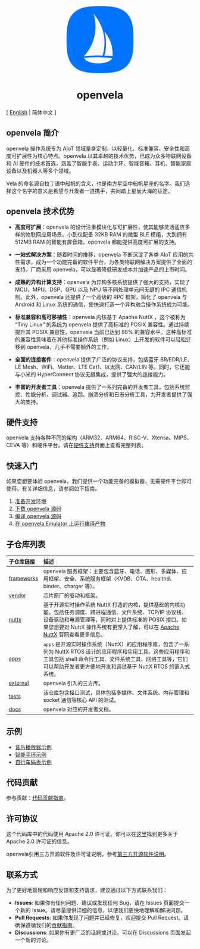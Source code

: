 <div align="center">
  <img src="./images/openvela.svg" width="180" />
</div>

<h1 align="center">openvela</h1>

\[ [English](README.md) | 简体中文 \]

## openvela 简介

openvela 操作系统专为 AIoT 领域量身定制，以轻量化、标准兼容、安全性和高度可扩展性为核心特点。openvela 以其卓越的技术优势，已成为众多物联网设备和 AI 硬件的技术首选，涵盖了智能手表、运动手环、智能音箱、耳机、智能家居设备以及机器人等多个领域。

Vela 的命名源自拉丁语中船帆的含义，也是南方星空中船帆星座的名字。我们选择这个名字的意义是希望与开发者一道携手，共同踏上星辰大海的征途。

## openvela 技术优势

- **高度可扩展**：openvela 的设计注重模块化与可扩展性，使其能够灵活适应多样的物联网应用场景。小到仅配备 32KB RAM 的微型 BLE 模组，大到拥有 512MB RAM 的智能有屏音箱，openvela 都能提供高度可扩展的支持。

- **一站式解决方案**：随着时间的推移，openvela 不断沉淀了各类 AIoT 应用的共性需求，成为一个功能完备的软件平台，为各类物联网解决方案提供了全面的支持。厂商采用 openvela，可以显著降低研发成本并加速产品的上市时间。

- **成熟的异构计算支持**：openvela 为异构多核系统提供了强大的支持，实现了 MCU、MPU、DSP、GPU 以及 NPU 等不同处理单元间无缝的 IPC 通信机制。此外，openvela 还提供了一个高级的 RPC 框架，简化了 openvela 与 Android 和 Linux 系统的通信，使快速打造一个异构融合操作系统成为可能。

- **标准兼容和高可移植性**：openvela 内核基于 Apache NuttX ，这个被称为 “Tiny Linux” 的系统为 openvela 提供了高标准的 POSIX 兼容性。通过持续提升其 POSIX 兼容性，openvela 当前已达到 88% 的兼容水平。这种高标准的兼容性意味着在其他标准操作系统（例如 Linux）上开发的软件可以轻松迁移到 openvela，几乎不需要额外的工作。

- **全面的连接套件**：openvela 提供了广泛的协议支持，包括蓝牙 BR/EDR/LE、LE Mesh、WiFi、Matter、LTE Cat1、以太网、CAN/LIN 等。同时，它还能与小米的 HyperConnect 协议无缝集成，提供了强大的连接能力。

- **丰富的开发者工具**：openvela 提供了一系列完备的开发者工具，包括系统监控、性能分析、调试器、追踪、崩溃分析和日志分析工具，为开发者提供了强大的支持。

## 硬件支持

openvela 支持各种不同的架构（ARM32、ARM64、RISC-V、Xtensa、MIPS、CEVA 等）和硬件平台。请在[硬件支持](https://nuttx.apache.org/docs/latest/platforms/index.html)页面上查看完整列表。

## 快速入门

如果您想要体验 openvela，我们提供一个功能完备的模拟器，无需硬件平台即可使用。有关详细信息，请参阅如下指南。

1. [准备开发环境](./Getting_Started/Set_up_the_development_environment_zh-cn.md)
2. [下载 openvela 源码](./Getting_Started/Download_Vela_sources_zh-cn.md)
3. [编译 openvela 源码](./Getting_Started/Build_Vela_from_sources_zh-cn.md)
4. [在 openvela Emulator 上运行编译产物](./Getting_Started/Run_Vela_on_Vela_Emulator_zh-cn.md)

## 子仓库列表

| 子仓库链接                                                   | 描述                                                         |
| :----------------------------------------------------------- | :----------------------------------------------------------- |
| [frameworks](../../../../open-vela/frameworks) | openvela 服务框架：主要包含蓝牙、电话、图形、多媒体、应用框架、安全、系统服务框架（KVDB、OTA、healthd、binder、charger 等）。|
| [vendor](../../../../open-vela/vendor) | 芯片原厂的驱动和框架。 |
| [nuttx](../../../../open-vela/nuttx) | 基于开源实时操作系统 NuttX 打造的内核，提供基础的内核功能，包括任务调度、跨进程通信、文件系统、TCP/IP 协议栈、设备驱动和电源管理等，同时对上提供标准的 POSIX 接口。如果您想要对 NuttX 操作系统有更深入了解，可以在 [Apache NuttX](https://nuttx.apache.org/) 官网查看更多信息。 |
| [apps](../../../../open-vela/apps) | `apps` 是开源实时操作系统（NuttX）的应用程序库，包含了一系列为 NuttX RTOS 设计的应用程序和实用工具。这些应用程序和工具包括 shell 命令行工具、文件系统工具、网络工具等，它们可以帮助开发者更方便地开发和调试基于 NuttX RTOS 的嵌入式系统。 |
| [external](../../../../open-vela/external) | openvela 引入的三方库。 |
| [tests](../../../../open-vela/tests) | 该仓库包含接口测试，具体包括多媒体、文件系统、内存管理和 socket 通信等核心 API 的测试。 |
| [docs](../../../../open-vela/docs) | openvela 对应的开发者文档。 |

## 示例

- [音乐播放器示例](./Examples/Music_Player_Example_zh-cn.md)
- [智能手环示例](./Examples/Smart_Band_Example_zh-cn.md)
- [自行车码表示例](./Examples/X_Track_zh-cn.md)

## 代码贡献

参与贡献：[代码贡献指南](CONTRIBUTING_zh-cn.md)。

## 许可协议

这个代码库中的代码使用 Apache 2.0 许可证。你可以在[这里](https://www.apache.org/licenses/LICENSE-2.0.txt)找到更多关于 Apache 2.0 许可证的信息。

openvela引用三方开源软件及许可证说明，参考[第三方开源软件说明](Third_Party_and_Open_Source_Components_zh-cn.md)。

## 联系方式

为了更好地管理和响应反馈和支持请求，建议通过以下方式联系我们：

- **Issues**: 如果你有任何问题、建议或发现任何 Bug，请在 Issues 页面提交一个新的 Issue。请尽量提供详细的信息，以便我们更快地理解和解决问题。
- **Pull Requests**: 如果你发现了问题并已经修复，欢迎提交 Pull Request。请确保遵循我们的[贡献指南](./CONTRIBUTING_zh-cn.md)。
- **Discussions**: 如果你有更广泛的话题或讨论，可以在 Discussions 页面发起一个新的讨论。
